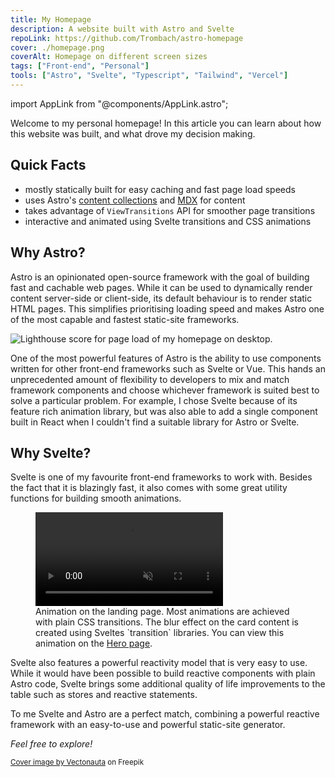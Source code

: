 ```yaml
---
title: My Homepage
description: A website built with Astro and Svelte
repoLink: https://github.com/Trombach/astro-homepage
cover: ./homepage.png
coverAlt: Homepage on different screen sizes
tags: ["Front-end", "Personal"]
tools: ["Astro", "Svelte", "Typescript", "Tailwind", "Vercel"]
---
```


<!--markdownlint-disable MD033 -->

import AppLink from "@components/AppLink.astro";

Welcome to my personal homepage! In this article you can learn about how this website was built, and what drove my
decision making.

## Quick Facts

- mostly statically built for easy caching and fast page load speeds
- uses Astro's [content collections](https://docs.astro.build/en/guides/content-collections/) and
  [MDX](https://mdxjs.com/) for content
- takes advantage of `ViewTransitions` API for smoother page transitions
- interactive and animated using Svelte transitions and CSS animations

## Why Astro?

Astro is an opinionated open-source framework with the goal of building fast and cachable web pages. While it can be
used to dynamically render content server-side or client-side, its default behaviour is to render static HTML pages.
This simplifies prioritising loading speed and makes Astro one of the most capable and fastest static-site frameworks.

![Lighthouse score for page load of my homepage on desktop.](../../images/lighthouse.png)

One of the most powerful features of Astro is the ability to use components written for other front-end frameworks such
as Svelte or Vue. This hands an unprecedented amount of flexibility to developers to mix and match framework components
and choose whichever framework is suited best to solve a particular problem. For example, I chose Svelte because of its
feature rich animation library, but was also able to add a single component built in React when I couldn't find a
suitable library for Astro or Svelte.

## Why Svelte?

Svelte is one of my favourite front-end frameworks to work with. Besides the fact that it is blazingly fast, it also
comes with some great utility functions for building smooth animations.

<figure>
  <video autoplay loop muted>
    <source src="/hero-animation-short.webm" type="video/webm"></source>
    Your browser does not suppoert videos.
  </video>
  <figcaption>
    Animation on the landing page. Most animations are achieved with plain CSS transitions. The blur effect on the card
    content is created using Sveltes `transition` libraries. You can view this animation on the <a href="/">Hero page</a>.
  </figcaption>
</figure>

Svelte also features a powerful reactivity model that is very easy to use. While it would have been possible to build
reactive components with plain Astro code, Svelte brings some additional quality of life improvements to the table such
as stores and reactive statements.

To me Svelte and Astro are a perfect match, combining a powerful reactive framework with an easy-to-use and powerful
static-site generator.

_Feel free to explore!_

<small>
  <a href="https://www.freepik.com/free-psd/isolated-tablet-laptop-smartphone-composition_40505824.htm#query=laptop%20phone&position=2&from_view=keyword&track=ais&uuid=ec94706f-feeb-426f-b343-2db8ed620116">Cover image by Vectonauta</a> on Freepik
</small>
